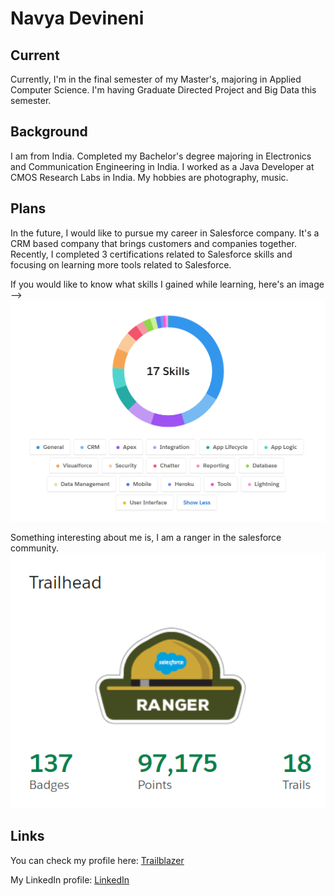 # Navya Devineni

## Current
Currently, I'm in the final semester of my Master's, majoring in Applied Computer Science. I'm having Graduate Directed Project and Big Data this semester.

## Background
I am from India. Completed my Bachelor's degree majoring in Electronics and Communication Engineering in India. I worked as a Java Developer at CMOS Research Labs in India. My hobbies are photography, music.

## Plans
In the future, I would like to pursue my career in Salesforce company.  It's a CRM based company that brings customers and companies together. Recently, I completed 3 certifications related to Salesforce skills and focusing on learning more tools related to Salesforce.

If you would like to know what skills I gained while learning, here's an image --> ![Skills](https://github.com/navyadevineni/big-data-dev/blob/main/SkillesSS.png)
 
Something interesting about me is, I am a ranger in the salesforce community. 
![Ranger](https://github.com/navyadevineni/big-data-dev/blob/main/RangerSS.png)


## Links
You can check my profile here: [Trailblazer](https://trailblazer.me/id/navyadevineni)

My LinkedIn profile: [LinkedIn](https://www.linkedin.com/in/navya-devineni-486373105/)
